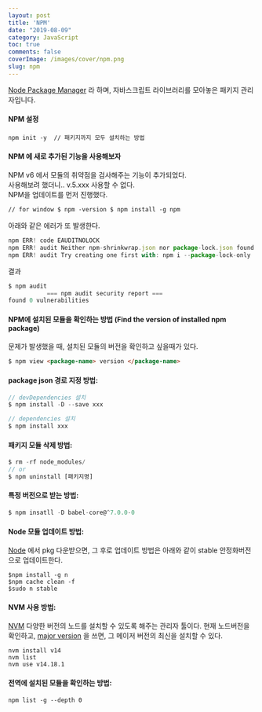 ```yaml
---
layout: post
title: 'NPM'
date: "2019-08-09"
category: JavaScript
toc: true
comments: false
coverImage: /images/cover/npm.png
slug: npm
---
```


[Node Package Manager](<https://ko.wikipedia.org/wiki/Npm_(%EC%86%8C%ED%94%84%ED%8A%B8%EC%9B%A8%EC%96%B4)>) 라 하며, 자바스크립트 라이브러리를 모아놓은 패키지 관리자입니다.
<!-- more -->
#### NPM 설정

```
npm init -y  // 패키지까지 모두 설치하는 방법
```

#### NPM 에 새로 추가된 기능을 사용해보자

NPM v6 에서 모듈의 취약점을 검사해주는 기능이 추가되었다. <br>
사용해보려 했더니.. v.5.xxx 사용할 수 없다.  
NPM을 업데이트를 먼저 진행했다.

```html
// for window $ npm -version $ npm install -g npm
```

아래와 같은 에러가 또 발생한다.

```js
npm ERR! code EAUDITNOLOCK
npm ERR! audit Neither npm-shrinkwrap.json nor package-lock.json found: Cannot audit a project without a lockfile
npm ERR! audit Try creating one first with: npm i --package-lock-only
```

결과

```js
$ npm audit
           === npm audit security report ===
found 0 vulnerabilities
```

#### NPM에 설치된 모듈을 확인하는 방법 (Find the version of installed npm package)

문제가 발생했을 때, 설치된 모듈의 버전을 확인하고 싶을때가 있다.

```html
$ npm view <package-name> version </package-name>
```

#### package json 경로 지정 방법:

```js
// devDependencies 설치
$ npm install -D --save xxx

// dependencies 설치
$ npm install xxx
```

#### 패키지 모듈 삭제 방법:

```js
$ rm -rf node_modules/
// or
$ npm uninstall [패키지명]
```

#### 특정 버전으로 받는 방법:

```js
$ npm insatll -D babel-core@^7.0.0-0
```

#### Node 모듈 업데이트 방법:

[Node](https://nodejs.org/en/) 에서 pkg 다운받으면, 그 후로 업데이트 방법은 아래와 같이 stable 안정화버전으로 업데이트한다.

```
$npm install -g n
$npm cache clean -f
$sudo n stable
```

#### NVM 사용 방법:

[NVM](https://github.com/nvm-sh/nvm#installing-and-updating) 다양한 버전의 노드를 설치할 수 있도록 해주는 관리자 툴이다.
현재 노드버전을 확인하고, [major version](https://semver.org/) 을 쓰면, 그 메이저 버전의 최신을 설치할 수 있다.

```
nvm install v14
nvm list
nvm use v14.18.1
```

#### 전역에 설치된 모듈을 확인하는 방법:

```
npm list -g --depth 0
```
